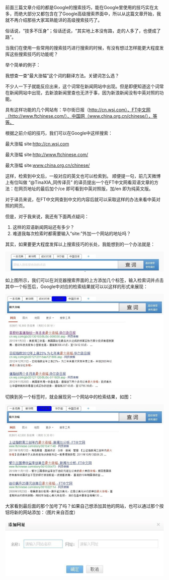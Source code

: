 前面三篇文章介绍的都是Google的搜索技巧，能在Google里使用的技巧实在太多，而绝大部分又都包含在了Google高级搜索界面中，所以从这篇文章开始，我就不再介绍那些大家耳熟能详的高级搜索技巧了。

俗话说，“技多不压身”；俗话还说，“其实地上本没有路，走的人多了，也便成了路”。

当我们在使用一些常用的搜索技巧进行搜索的时候，有没有想过怎样能更大程度发挥这些搜索技巧的功能呢？

举个简单的例子：

我想查一查“最大涨幅”这个词的翻译方法。关键词怎么选？

不少人一下子就能反应出来，这个词常在新闻网站中出现。但是即便知道这个词常在新闻网站中出现，去新浪新闻里查也无济于事，因为新浪新闻没有中英对照的功能。

具有这样功能的几个网站有：华尔街日报（http://cn.wsj.com）、FT中文网（http://www.ftchinese.com/）、中国网（www.china.org.cn/chinese/），等等。 

根据之前介绍的技巧，我们可以在Google中这样搜索：

最大涨幅 site:http://cn.wsj.com

最大涨幅 site:http://www.ftchinese.com/

最大涨幅 site:www.china.org.cn/chinese/

这样，检索到中文后，一般对应的英文也可以检索到。
顺便提一句，前几天微博上有位叫做 “@TinaXIA_同传译员” 的译员提出一个在FT中文网看双语文章的方法：在网页地址的最后加个/ce 即可看到中英对照版，加/en 即为纯英文版。

对于译员来说，在FT中文网查到中文的内容后就可以采取这样的办法来看中英对照的网页。

但是，对于我来说，我还有下面两点疑问：
1. 这样的双语新闻网站还有多少？
2. 难道我每次检索时都需要输入“site:”外加一个网站的地址吗？

其实，如果要更大程度发挥以上搜索技巧的长处，我能想到的一个办法就是：

![](Pics/4-1.png)

如上图所示，我们可以在浏览器搜索界面的上方添加几个标签，输入检索词并点击其中一个标签后，Google中对应的检索结果就可以以这样的形式来展现：

![](Pics/4-2.png)

切换到另一个标签时，就会展现另一个网站中的检索结果，如图：

![](Pics/4-3.png)

大家看到最后面的那个加号了吗？如果自己想添加其他的网站，也可以通过那个按钮将新的网站添加：（图片来自百度）

![](Pics/4-4.png)
